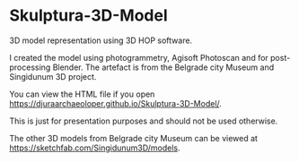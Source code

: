 # Skulptura-3D-Model

3D model representation using 3D HOP software.

I created the model using photogrammetry, Agisoft Photoscan and for post-processing Blender. The artefact is from the Belgrade city Museum and Singidunum 3D project.

You can view the HTML file if you open https://djuraarchaeoloper.github.io/Skulptura-3D-Model/.

This is just for presentation purposes and should not be used otherwise.

The other 3D models from Belgrade city Museum can be viewed at https://sketchfab.com/Singidunum3D/models.
